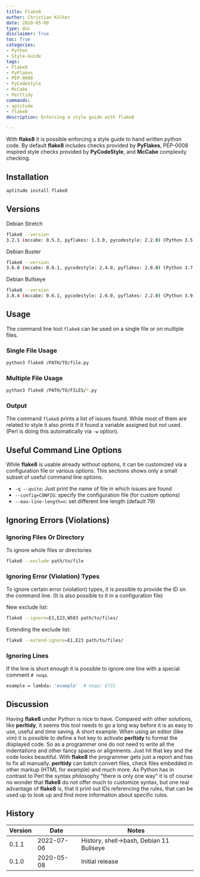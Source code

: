 ```yaml
---
title: Flake8
author: Christian Külker
date: 2020-05-08
type: doc
disclaimer: True
toc: True
categories:
- Python
- Style-Guide
tags:
- Flake8
- PyFlakes
- PEP-0008
- PyCodeStyle
- McCabe
- Perltidy
commands:
- aptitude
- flake8
description: Enforcing a style guide with flake8

---
```


With **flake8** it is possible enforcing a style guide to hand written python
code.  By default **flake8** includes checks provided by **PyFlakes**, PEP-0008
inspired style checks provided by **PyCodeStyle**, and **McCabe** complexity
checking.

## Installation

```bash
aptitude install flake8
```

## Versions

Debian Stretch

```bash
flake8 --version
3.2.1 (mccabe: 0.5.3, pyflakes: 1.3.0, pycodestyle: 2.2.0) CPython 3.5.3 on Linux
```

Debian Buster

```bash
flake8 --version
3.6.0 (mccabe: 0.6.1, pycodestyle: 2.4.0, pyflakes: 2.0.0) CPython 3.7.3 on Linux
```

Debian Bullseye

```bash
flake8 --version
3.8.4 (mccabe: 0.6.1, pycodestyle: 2.6.0, pyflakes: 2.2.0) CPython 3.9.2 on Linux
```

## Usage

The command line tool `flake8` can be used on a single file or on multiple
files.

### Single File Usage

```bash
python3 flake8 /PATH/TO/file.py
```

### Multiple File Usage

```bash
python3 flake8 /PATH/TO/FILES/*.py
```

### Output

The command `flake8` prints a list of issues found. While most of them are
related to style it also prints if it found a variable assigned but not used.
(Perl is doing this automatically via `-w` option).

## Useful Command Line Options

While **flake8** is usable already without options, it can be customized via
a configuration file or various options. This sections shows only a small
subset of useful command line options.

* `-q --quite`: Just print the name of file in which issues are found
* `--config=CONFIG`: specify the configuration file (for custom options)
* `--max-line-length=n`: set different line length (default 79)

## Ignoring Errors (Violations)

### Ignoring Files Or Directory

To ignore whole files or directories

```bash
flake8 --exclude path/to/file
```

### Ignoring Error (Violation) Types

To ignore certain error (violation) types, it is possible to provide the ID on
the command line. (It is also possible to it in a configuration file)

New exclude list:

```bash
flake8 --ignore=E1,E23,W503 path/to/files/
```

Extending the exclude list:

```bash
flake8 --extend-ignore=E1,E23 path/to/files/
```

### Ignoring Lines

If the line is short enough it is possible to ignore one line with a special
comment `# noqa`.

```bash
example = lambda: 'example'  # noqa: E731
```

## Discussion

Having **flake8**  under Python is nice to have. Compared with other solutions,
like **perltidy**, it seems this tool needs to go a long way before it is
as easy to use, useful and time saving. A short example: When using an editor
(like vim) it is possible to define a hot key to activate **perltidy** to
format the displayed code. So as a programmer one do not need to write all the
indentations and other fancy spaces or alignments. Just hit that key and the
code looks beautiful. With **flake8** the programmer gets just a report and has
to fix all manually. **perltidy** can batch convert files, check files embedded
in other markup (HTML for example) and much more. As Python has in contrast to
Perl the syntax philosophy "there is only one way" it is of course no
wonder that **flake8** do not offer much to customize syntax, but one real
advantage of **flake8** is, that it print out IDs referencing the rules, that
can be used up to look up and find more information about specific rules.

## History

| Version | Date       | Notes                                                |
| ------- | ---------- | ---------------------------------------------------- |
| 0.1.1   | 2022-07-06 | History, shell->bash, Debian 11 Bullseye             |
| 0.1.0   | 2020-05-08 | Initial release                                      |

